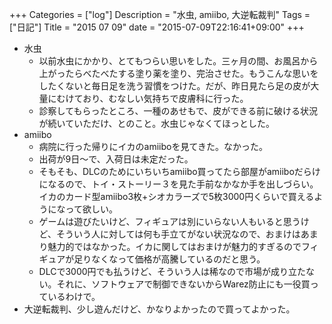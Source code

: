 +++
Categories = ["log"]
Description = "水虫, amiibo, 大逆転裁判"
Tags = ["日記"]
Title = "2015 07 09"
date = "2015-07-09T22:16:41+09:00"
+++

* 水虫
	* 以前水虫にかかり、とてもつらい思いをした。三ヶ月の間、お風呂から上がったらべたべたする塗り薬を塗り、完治させた。もうこんな思いをしたくないと毎日足を洗う習慣をつけた。だが、昨日見たら足の皮が大量にむけており、むなしい気持ちで皮膚科に行った。
	* 診察してもらったところ、一種のあせもで、皮ができる前に破ける状況が続いていただけ、とのこと。水虫じゃなくてほっとした。
* amiibo
	* 病院に行った帰りにイカのamiiboを見てきた。なかった。
	* 出荷が9日〜で、入荷日は未定だった。
	* そもそも、DLCのためにいちいちamiibo買ってたら部屋がamiiboだらけになるので、トイ・ストーリー３を見た手前なかなか手を出しづらい。イカのカード型amiibo3枚+シオカラーズで5枚3000円くらいで買えるようになって欲しい。
	* ゲームは遊びたいけど、フィギュアは別にいらない人もいると思うけど、そういう人に対しては何も手立てがない状況なので、おまけはあまり魅力的ではなかった。イカに関してはおまけが魅力的すぎるのでフィギュアが足りなくなって価格が高騰しているのだと思う。
	* DLCで3000円でも払うけど、そういう人は稀なので市場が成り立たない。それに、ソフトウェアで制御できないからWarez防止にも一役買っているわけで。
* 大逆転裁判、少し遊んだけど、かなりよかったので買ってよかった。